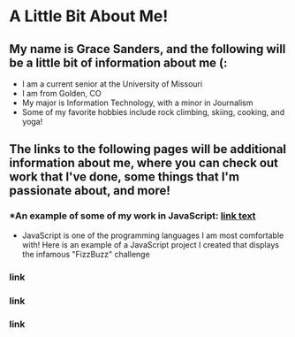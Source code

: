 # A Little Bit About Me!
## My name is Grace Sanders, and the following will be a little bit of information about me (:

+ I am a current senior at the University of Missouri 
+ I am from Golden, CO
+ My major is Information Technology, with a minor in Journalism 
+ Some of my favorite hobbies include rock climbing, skiing, cooking, and yoga!

## The links to the following pages will be additional information about me, where you can check out work that I've done, some things that I'm passionate about, and more! 
### *An example of some of my work in JavaScript: [link text](fizzbuzz.html)
- JavaScript is one of the programming languages I am most comfortable with! Here is an example of a JavaScript project I created that displays the infamous "FizzBuzz" challenge 
### link 
### link
### link 
